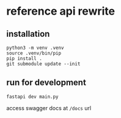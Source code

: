 # reference api rewrite

## installation

```
python3 -m venv .venv
source .venv/bin/pip
pip install .
git submodule update --init 
```

## run for development

```
fastapi dev main.py
```

access swagger docs at `/docs` url

